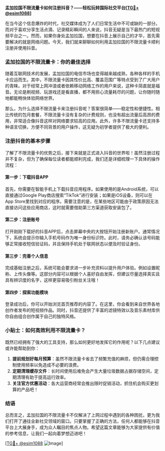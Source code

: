 **孟加拉国不限流量卡如何注册抖音？——轻松玩转国际社交平台[[TG💪+ @esim1088](https://t.me/s/esim1088)]**

在当今这个信息爆炸的时代，社交媒体成为了人们日常生活中不可或缺的一部分。而对于喜欢分享生活点滴、记录精彩瞬间的人来说，抖音无疑是当下最热门的短视频平台之一。然而，如果你身处孟加拉国，想要在抖音上展示自己的才华，首先需要解决的就是网络问题。今天，我们就来聊聊如何利用孟加拉国的不限流量卡顺利注册并使用抖音。

### 孟加拉国的不限流量卡：你的最佳选择

随着互联网技术的发展，孟加拉国的电信市场也变得越来越成熟，各种各样的手机卡应运而生。其中，不限流量卡因其性价比高、覆盖范围广等特点受到了广大用户的青睐。对于经常上网冲浪或者依赖移动网络工作的用户来说，这种卡简直就是福音。无论是刷视频、玩游戏还是看直播，都不用担心流量耗尽的问题，让你随时随地都能畅快体验网络世界。

那么，为什么选择不限流量卡来注册抖音呢？答案很简单——稳定性和便捷性。相比传统的包月套餐，不限流量卡没有复杂的计费规则，也没有超出流量后高昂的费用，非常适合像抖音这样对网络要求较高的应用。此外，许多不限流量卡还支持多种语言切换，方便不同背景的用户操作，这无疑为初学者提供了极大的便利。

### 注册抖音的基本步骤

了解了不限流量卡的优势之后，接下来就是正式进入抖音的世界啦！虽然注册过程并不复杂，但为了确保每位读者都能顺利完成，我们还是详细梳理一下具体的操作流程：

#### 第一步：下载抖音APP
首先，你需要在智能手机上下载抖音应用程序。如果使用的是Android系统，可以直接通过Google Play商店搜索“TikTok”进行安装；如果是iOS设备，则可以在App Store里找到对应的程序。需要注意的是，在某些地区可能由于政策原因无法直接访问这些应用商店，这时就需要借助第三方渠道获取安装包了。

#### 第二步：注册账号
打开刚刚下载好的抖音APP后，点击屏幕中央的大按钮开始注册新账户。通常情况下，系统会提示你输入手机号码作为唯一身份标识符。此时，请务必确认该号码能够正常接收短信验证码，并且保持手机处于联网状态以便及时验证身份。

#### 第三步：完善个人信息
完成基础注册之后，系统可能会要求进一步补充资料以提升用户体验。例如设置昵称、上传头像等。这部分内容可以根据个人喜好自由发挥，但建议尽量选择真实且具有辨识度的名字，这样更容易吸引粉丝关注哦！

#### 第四步：探索功能模块
登录成功后，你可以开始浏览首页推荐的内容了。在这里，你会看到来自世界各地创作者发布的短视频作品。同时，抖音还提供了丰富的滤镜特效以及音乐素材库供你自由组合创作属于自己的独特风格。

### 小贴士：如何高效利用不限流量卡？

既然已经拥有了强大的工具支持，那么如何更好地发挥它的作用呢？以下几点建议或许能帮助到你：

1. **提前规划好每月预算**：虽然不限流量卡省去了频繁充值的麻烦，但仍需合理控制使用频率以免造成不必要的浪费。
2. **定期清理缓存文件**：长时间使用后难免会产生大量垃圾数据占据存储空间，定期清理有助于提高运行效率。
3. **关注官方优惠活动**：各大运营商经常会推出限时促销活动，抓住机会购买更划算的产品吧！

### 结语

总而言之，孟加拉国的不限流量卡不仅解决了上网过程中遇到的各种困扰，更为我们打开了通往全新社交领域的窗口。只要掌握了正确的方法，任何人都能够在抖音平台上大展身手，成为众人瞩目的焦点人物。希望这篇文章能够为大家提供有价值的参考信息，让我们一起向着梦想迈进吧！

[[TG💪+ @esim1088](https://t.me/s/esim1088) ![Image](https://i.postimg.cc/4NQfJmqS/Snipaste-2025-05-13-00-14-12.png)]